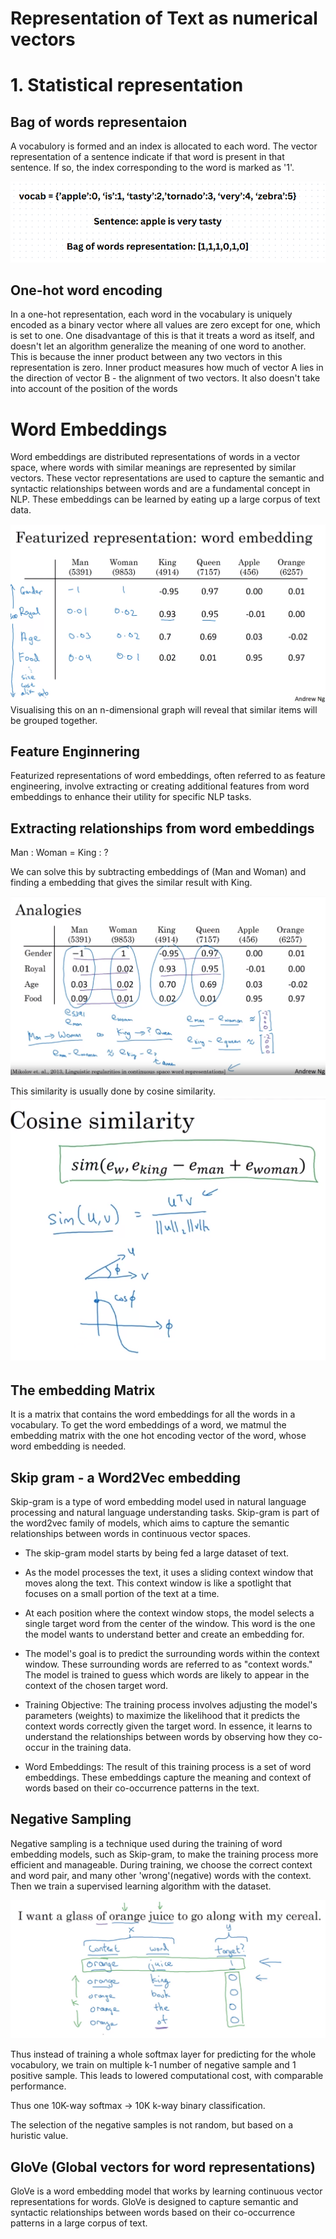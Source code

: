 # Representation of Text as numerical vectors

# 1. Statistical  representation

## Bag of words representaion
A vocabulory is formed and an index is allocated to each word. The vector representation of a sentence indicate if that word is present in that sentence. If so, the index corresponding to the word is marked as '1'.

![alt text](image-1.png)

## One-hot word encoding

In a one-hot representation, each word in the vocabulary is uniquely encoded as a binary vector where all values are zero except for one, which is set to one. 
One disadvantage of this is that it treats a word as itself, and doesn't let an algorithm generalize the meaning of one word to another.
This is because the inner product between any two vectors in this representation is zero.
Inner product measures how much of vector A lies in the direction of vector B - the alignment of two vectors.
It also doesn't take into account of the position of the words

# Word Embeddings
Word embeddings are distributed representations of words in a vector space, where words with similar meanings are represented by similar vectors. These vector representations are used to capture the semantic and syntactic relationships between words and are a fundamental concept in NLP. These embeddings can be learned by eating up a large corpus of text data.

![Alt text](<Screenshot from 2023-10-20 20-29-14.png>)
Visualising this on an n-dimensional graph will reveal that similar items will be grouped together.

## Feature Enginnering
Featurized representations of word embeddings, often referred to as feature engineering, involve extracting or creating additional features from word embeddings to enhance their utility for specific NLP tasks.

## Extracting relationships from word embeddings
Man : Woman  =  King : ?

We can solve this by subtracting embeddings of (Man and Woman) and finding a embedding that gives the similar result with King.

![Alt text](<Screenshot from 2023-10-20 21-00-18.png>)

 This similarity is usually done by cosine similarity. 
![Alt text](<Screenshot from 2023-10-20 21-07-46.png>)

## The embedding Matrix
It is a matrix that contains the word embeddings for all the words in a vocabulary. To get the word embeddings of a word, we matmul the embedding matrix with the one hot encoding vector of the word, whose word embedding is needed.

## Skip gram - a Word2Vec embedding
Skip-gram is a type of word embedding model used in natural language processing and natural language understanding tasks. Skip-gram is part of the word2vec family of models, which aims to capture the semantic relationships between words in continuous vector spaces.

- The skip-gram model starts by being fed a large dataset of text. 

- As the model processes the text, it uses a sliding context window that moves along the text. This context window is like a spotlight that focuses on a small portion of the text at a time.

- At each position where the context window stops, the model selects a single target word from the center of the window. This word is the one the model wants to understand better and create an embedding for.

- The model's goal is to predict the surrounding words within the context window. These surrounding words are referred to as "context words." The model is trained to guess which words are likely to appear in the context of the chosen target word.

- Training Objective: The training process involves adjusting the model's parameters (weights) to maximize the likelihood that it predicts the context words correctly given the target word. In essence, it learns to understand the relationships between words by observing how they co-occur in the training data.

- Word Embeddings: The result of this training process is a set of word embeddings. These embeddings capture the meaning and context of words based on their co-occurrence patterns in the text.

## Negative Sampling
Negative sampling is a technique used during the training of word embedding models, such as Skip-gram, to make the training process more efficient and manageable. During training, we choose the correct context and word pair, and many other 'wrong'(negative) words with the context. Then we train a supervised learning algorithm with the dataset. 

![Alt text](<Screenshot from 2023-10-25 21-33-19.png>)

Thus instead of training a whole softmax layer for predicting for the whole vocabulory, we train on multiple k-1 number of negative sample and 1 positive sample. This leads to lowered computational cost, with comparable performance. 

Thus one 10K-way softmax -> 10K k-way binary classification.

The selection of the negative samples is not random, but based on a huristic value.

## GloVe (Global vectors for word representations)

GloVe is a word embedding model that works by learning continuous vector representations for words. GloVe is designed to capture semantic and syntactic relationships between words based on their co-occurrence patterns in a large corpus of text. 